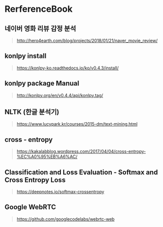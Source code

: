 # RerferenceBook

## 네이버 영화 리뷰 감정 분석
> http://hero4earth.com/blog/projects/2018/01/21/naver_movie_review/

## konlpy install
> https://konlpy-ko.readthedocs.io/ko/v0.4.3/install/

## konlpy package Manual
> http://konlpy.org/en/v0.4.4/api/konlpy.tag/

## NLTK (한글 분석기)
> https://www.lucypark.kr/courses/2015-dm/text-mining.html

## cross - entropy
> https://kakalabblog.wordpress.com/2017/04/04/cross-entropy-%EC%A0%95%EB%A6%AC/

## Classification and Loss Evaluation - Softmax and Cross Entropy Loss
> https://deepnotes.io/softmax-crossentropy

## Google WebRTC
> https://github.com/googlecodelabs/webrtc-web

